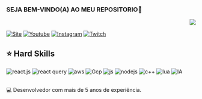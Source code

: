 ### SEJA BEM-VINDO(A) AO MEU REPOSITORIO🙂
<img align="right" src="https://komarev.com/ghpvc/?username=kaikysalvino&color=008729"><br>
<div align="center">
  <a href="https://github.com/kaikyslavino">
  </a>
</div>

[![Site](https://img.shields.io/badge/LinkedIn-0A66C2.svg?style=for-the-badge&logo=LinkedIn&logoColor=white)](#)
[![Youtube](https://img.shields.io/badge/YouTube-FF0000?style=for-the-badge&logo=youtube&logoColor=white)](#)
[![Instagram](https://img.shields.io/badge/Instagram-E4405F.svg?style=for-the-badge&logo=Instagram&logoColor=white)](#)
[![Twitch](https://img.shields.io/badge/Twitch-9146FF.svg?style=for-the-badge&logo=Twitch&logoColor=white)](#)

## ⭐️ Hard Skills

<div style="display: inline_block">
  <img align="center" alt="react.js" src="https://img.shields.io/badge/React-61DAFB.svg?style=for-the-badge&logo=React&logoColor=black" />
  <img align="center" alt="react query" src="https://img.shields.io/badge/React%20Query-FF4154.svg?style=for-the-badge&logo=React-Query&logoColor=white" />
  <img align="center" alt="aws" src="https://img.shields.io/badge/Amazon%20Web%20Services-232F3E.svg?style=for-the-badge&logo=Amazon-Web-Services&logoColor=white" />
  <img align="center" alt="Gcp" src="https://img.shields.io/badge/Google%20Cloud-4285F4.svg?style=for-the-badge&logo=Google-Cloud&logoColor=white" />
  <img align="center" alt="js" src="https://img.shields.io/badge/JavaScript-F7DF1E.svg?style=for-the-badge&logo=JavaScript&logoColor=black" />
  <img align="center" alt="nodejs" src="https://img.shields.io/badge/Node.js-5FA04E.svg?style=for-the-badge&logo=nodedotjs&logoColor=white" />
  <img align="center" alt="c++" src="https://img.shields.io/badge/C%2B%2B-00599C?style=for-the-badge&logo=c%2B%2B&logoColor=white" />
  <img align="center" alt="lua" src="https://img.shields.io/badge/Lua-2C2D72.svg?style=for-the-badge&logo=Lua&logoColor=white" />
   <img align="center" alt="IA" src="https://img.shields.io/badge/Haxe-EA8220.svg?style=for-the-badge&logo=Haxe&logoColor=white" />
</div><br/>

💻 Desenvolvedor com mais de 5 anos de experiência.
